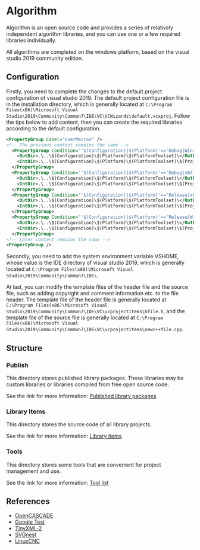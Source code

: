 # Algorithm

Algorithm is an open source code and provides a series of relatively independent algorithm libraries, and you can use one or a few required libraries individually.

All algorithms are completed on the windows platform, based on the visual studio 2019 community edition.

## Configuration

Firstly, you need to complete the changes to the default project configuration of visual studio 2019. The default project configuration file is in the installation directory, which is generally located at `C:\Program Files(x86)\Microsoft Visual Studio\2019\Community\Common7\IDE\VC\VCWizards\default.vcxproj`. Follow the tips below to add content, then you can create the required libraries according to the default configuration.

```xml
<PropertyGroup Label="UserMacros" />
<!-- The previous content remains the same -->
  <PropertyGroup Condition="'$(Configuration)|$(Platform)'=='Debug|Win32'">
    <OutDir>.\..\$(Configuration)\$(Platform)\$(PlatformToolset)\</OutDir>
    <IntDir>.\..\$(Configuration)\$(Platform)\$(PlatformToolset)\$(ProjectName)\</IntDir>
  </PropertyGroup>
  <PropertyGroup Condition="'$(Configuration)|$(Platform)'=='Debug|x64'">
    <OutDir>.\..\$(Configuration)\$(Platform)\$(PlatformToolset)\</OutDir>
    <IntDir>.\..\$(Configuration)\$(Platform)\$(PlatformToolset)\$(ProjectName)\</IntDir>
  </PropertyGroup>
  <PropertyGroup Condition="'$(Configuration)|$(Platform)'=='Release|x64'">
    <OutDir>.\..\$(Configuration)\$(Platform)\$(PlatformToolset)\</OutDir>
    <IntDir>.\..\$(Configuration)\$(Platform)\$(PlatformToolset)\$(ProjectName)\</IntDir>
  </PropertyGroup>
  <PropertyGroup Condition="'$(Configuration)|$(Platform)'=='Release|Win32'">
    <OutDir>.\..\$(Configuration)\$(Platform)\$(PlatformToolset)\</OutDir>
    <IntDir>.\..\$(Configuration)\$(Platform)\$(PlatformToolset)\$(ProjectName)\</IntDir>
  </PropertyGroup>
<!-- Later content remains the same -->
<PropertyGroup />
```

Secondly, you need to add the system environment variable VSHOME, whose value is the IDE directory of visual studio 2019, which is generally located at `C:\Program Files(x86)\Microsoft Visual Studio\2019\Community\Common7\IDE\`.

At last, you can modify the template files of the header file and the source file, such as adding copyright and comment information etc. to the file header. The template file of the header file is generally located at `C:\Program Files(x86)\Microsoft Visual Studio\2019\Community\Common7\IDE\VC\vcprojectitems\hfile.h`, and the template file of the source file is generally located at `C:\Program Files(x86)\Microsoft Visual Studio\2019\Community\Common7\IDE\VC\vcprojectitems\newc++file.cpp`.

## Structure

### Publish

This directory stores published library packages. These libraries may be custom libraries or libraries compiled from free open source code.

See the link for more information: [Published library packages](Publish/README.md)

### Library Items

This directory stores the source code of all library projects.

See the link for more information: [Library items](LibraryItems/README.md)

### Tools

This directory stores some tools that are convenient for project management and use.

See the link for more information: [Tool list](Tools/README.md)

## References

* [OpenCASCADE](https://www.opencascade.com/content/open-source-core-technology)
* [Google Test](https://github.com/google/googletest)
* [TinyXML-2](https://github.com/leethomason/tinyxml2)
* [SVGnest](https://github.com/Jack000/SVGnest)
* [LinuxCNC](https://github.com/LinuxCNC/linuxcnc)

